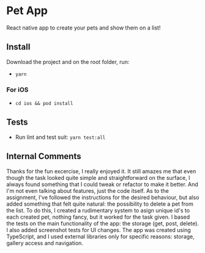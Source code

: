 # Pet App

React native app to create your pets and show them on a list!

## Install

Download the project and on the root folder, run:
- `yarn`

### For iOS
- `cd ios && pod install`

## Tests

- Run lint and test suit: `yarn test:all`

## Internal Comments
Thanks for the fun excercise, I really enjoyed it. 
It still amazes me that even though the task looked quite simple and straightforward on the surface, I always found something that I could tweak or refactor to make it better. And I'm not even talking about features, just the code itself. 
As to the assignment, I've followed the instructions for the desired behaviour, but also added something that felt quite natural: the possibility to delete a pet from the list. To do this, I created a rudimentary system to asign unique id's to each created pet, nothing fancy, but it worked for the task given.
I based the tests on the main functionality of the app: the storage (get, post, delete). I also added screenshot tests for UI changes. 
The app was created using TypeScript, and I used external libraries only for specific reasons: storage, gallery access and navigation.
